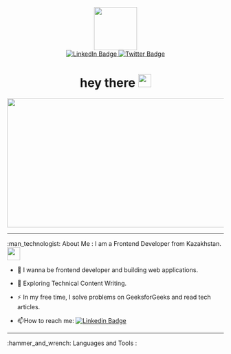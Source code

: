 <div id="header" align="center">
  <img src="https://media.giphy.com/media/M9gbBd9nbDrOTu1Mqx/giphy.gif" width="100"/>
  <div id="badges">
  <a href="https://www.linkedin.com/in/%D0%B4%D0%B8%D0%B0%D1%81-%D1%81%D0%B0%D0%BC%D0%B0%D1%80%D0%BA%D0%B0%D0%BD%D0%BE%D0%B2-119576173/?original_referer=">
    <img src="https://img.shields.io/badge/LinkedIn-blue?style=for-the-badge&logo=linkedin&logoColor=white" alt="LinkedIn Badge"/>
  </a>
  <a href="https://twitter.com/Diassamarkanov">
    <img src="https://img.shields.io/badge/Twitter-blue?style=for-the-badge&logo=twitter&logoColor=white" alt="Twitter Badge"/>
  </a>
</div>
<img src="https://komarev.com/ghpvc/?username=your-github-username&style=flat-square&color=blue" alt=""/>
  <h1>
  hey there
  <img src="https://media.giphy.com/media/hvRJCLFzcasrR4ia7z/giphy.gif" width="30px"/>
  </h1>
</div>
<div align="center">
  <img src="https://media.giphy.com/media/dWesBcTLavkZuG35MI/giphy.gif" width="600" height="300"/>
</div>
<hr>
:man_technologist: About Me :
I am a Frontend Developer from Kazakhstan. <img src="https://media.giphy.com/media/WUlplcMpOCEmTGBtBW/giphy.gif" width="30"> 

- :telescope: I wanna be frontend developer and building web applications.

- :seedling: Exploring Technical Content Writing.

- :zap: In my free time, I solve problems on GeeksforGeeks and read tech articles.

- :mailbox:How to reach me: [![Linkedin Badge](https://img.shields.io/badge/-dias-blue?style=flat&logo=Linkedin&logoColor=white)](https://www.linkedin.com/in/%D0%B4%D0%B8%D0%B0%D1%81-%D1%81%D0%B0%D0%BC%D0%B0%D1%80%D0%BA%D0%B0%D0%BD%D0%BE%D0%B2-119576173/?original_referer=)
<hr> 
:hammer_and_wrench: Languages and Tools :
